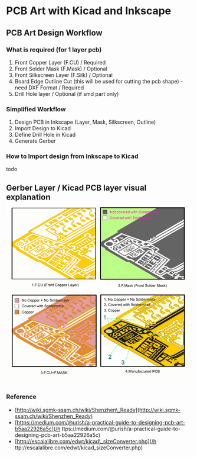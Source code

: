 # PCB Art with Kicad and Inkscape

## PCB Art Design Workflow

### What is required \(for 1 layer pcb\)

1. Front Copper Layer \(F.CU\) / Required
2. Front Solder Mask \(F.Mask\) / Optional
3. Front Silkscreen Layer \(F.Silk\) / Optional
4. Board Edge Outline Cut \(this will be used for cutting the pcb shape\) - need DXF Format / Required
5. Drill Hole layer / Optional \(if smd part only\)

### Simplified Workflow

1. Design PCB in Inkscape \(Layer, Mask, Silkscreen, Outline\)
2. Import Design to Kicad
3. Define Drill Hole in Kicad
4. Generate Gerber

### How to Import design from Inkscape to Kicad

todo

## Gerber Layer / Kicad PCB layer visual explanation![](/assets/Kicad_soldermask_copper.png)

### Reference

* [http://wiki.sgmk-ssam.ch/wiki/Shenzhen\_Ready](http://wiki.sgmk-ssam.ch/wiki/Shenzhen_Ready)
* [https://medium.com/@urish/a-practical-guide-to-designing-pcb-art-b5aa22926a5c](/h ttps://medium.com/@urish/a-practical-guide-to-designing-pcb-art-b5aa22926a5c)
* [http://escalalibre.com/edwt/kicad\_sizeConverter.php](/h ttp://escalalibre.com/edwt/kicad_sizeConverter.php)



